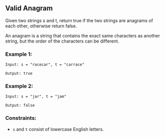 ## Valid Anagram

Given two strings s and t, return true if the two strings are anagrams of each other, otherwise return false.

An anagram is a string that contains the exact same characters as another string, but the order of the characters can be different.

### Example 1:

```
Input: s = "racecar", t = "carrace"

Output: true
```

### Example 2:

```
Input: s = "jar", t = "jam"

Output: false
```

### Constraints:

- `s` and `t` consist of lowercase English letters.

